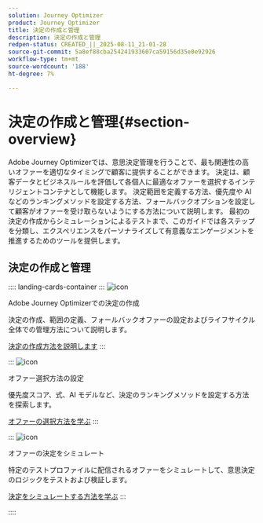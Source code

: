 ```yaml
---
solution: Journey Optimizer
product: Journey Optimizer
title: 決定の作成と管理
description: 決定の作成と管理
redpen-status: CREATED_||_2025-08-11_21-01-28
source-git-commit: 5a8ef88cba254241933607ca59156d35e0e92926
workflow-type: tm+mt
source-wordcount: '188'
ht-degree: 7%

---
```



# 決定の作成と管理{#section-overview}

Adobe Journey Optimizerでは、意思決定管理を行うことで、最も関連性の高いオファーを適切なタイミングで顧客に提供することができます。 決定は、顧客データとビジネスルールを評価して各個人に最適なオファーを選択するインテリジェントコンテナとして機能します。 決定範囲を定義する方法、優先度や AI などのランキングメソッドを設定する方法、フォールバックオプションを設定して顧客がオファーを受け取らないようにする方法について説明します。 最初の決定の作成からシミュレーションによるテストまで、このガイドでは各ステップを分類し、エクスペリエンスをパーソナライズして有意義なエンゲージメントを推進するためのツールを提供します。

## 決定の作成と管理

:::: landing-cards-container
:::
![icon](https://cdn.experienceleague.adobe.com/icons/circle-play.svg?lang=ja)

Adobe Journey Optimizerでの決定の作成

決定の作成、範囲の定義、フォールバックオファーの設定およびライフサイクル全体での管理方法について説明します。

[決定の作成方法を説明します](../using/offers/offer-activities/create-offer-activities.md)
:::

:::
![icon](https://cdn.experienceleague.adobe.com/icons/gear.svg?lang=ja)

オファー選択方法の設定

優先度スコア、式、AI モデルなど、決定のランキングメソッドを設定する方法を探索します。

[オファーの選択方法を学ぶ](../using/offers/offer-activities/configure-offer-selection.md)
:::

:::
![icon](https://cdn.experienceleague.adobe.com/icons/code-branch.svg?lang=ja)

オファーの決定をシミュレート

特定のテストプロファイルに配信されるオファーをシミュレートして、意思決定のロジックをテストおよび検証します。

[決定をシミュレートする方法を学ぶ](../using/offers/offer-activities/simulation.md)
:::

::::
